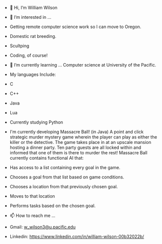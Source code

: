 - 👋 Hi, I’m William Wilson


- 👀 I’m interested in ...
- Getting remote computer science work so I can move to Oregon.
- Domestic rat breeding. 
- Scultping
- Coding, of course!

- 🌱 I’m currently learning ...
Computer science at University of the Pacific.

- My languages Include:
- C
- C++
- Java
- Lua
- Currently studying Python

- I'm currently developing Massacre Ball! (in Java) A point and click strategic murder mystery game wherein the player can play as either the killer or the detective. The game takes place in at an upscale mansion hosting a dinner party. Ten party guests are all locked within and informed that one of them is there to murder the rest! Massacre Ball currently contains functional AI that:
- Has access to a list containing every goal in the game.
- Chooses a goal from that list based on game conditions.
- Chooses a location from that previously chosen goal.
- Moves to that location
- Performs tasks based on the chosen goal.

- 📫 How to reach me ...
- Gmail:
w_wilson3@u.pacific.edu
- Linkedin:
https://www.linkedin.com/in/william-wilson-00b32022b/


